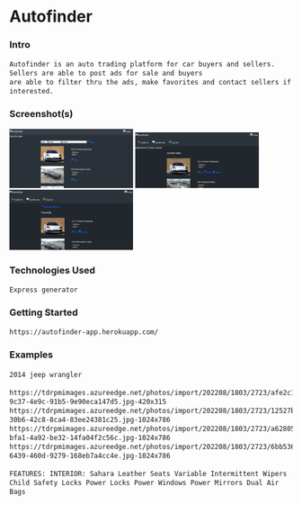 # Autofinder

### Intro

    Autofinder is an auto trading platform for car buyers and sellers. Sellers are able to post ads for sale and buyers 
    are able to filter thru the ads, make favorites and contact sellers if interested.


### Screenshot(s)

<img src="public/images/Screenshot main.jpg" width="220">
<img src="public/images/Screenshot profile.jpg" width="220">
<img src="public/images/Screenshot fav.jpg" width="220">

### Technologies Used

    Express generator

### Getting Started
    
    https://autofinder-app.herokuapp.com/

### Examples

    2014 jeep wrangler
    
    https://tdrpmimages.azureedge.net/photos/import/202208/1803/2723/afe2c1ee-9c37-4e9c-91b5-9e90eca147d5.jpg-420x315
    https://tdrpmimages.azureedge.net/photos/import/202208/1803/2723/12527bc0-30b6-42c8-8ca4-83ee24381c25.jpg-1024x786
    https://tdrpmimages.azureedge.net/photos/import/202208/1803/2723/a62805c1-bfa1-4a92-be32-14fa04f2c56c.jpg-1024x786
    https://tdrpmimages.azureedge.net/photos/import/202208/1803/2723/6bb53640-6439-460d-9279-168eb7a4cc4e.jpg-1024x786

    FEATURES: INTERIOR: Sahara Leather Seats Variable Intermittent Wipers Child Safety Locks Power Locks Power Windows Power Mirrors Dual Air Bags
